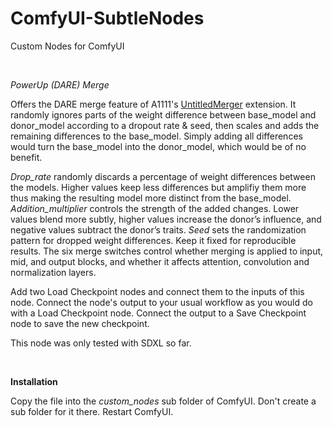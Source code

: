 # ComfyUI-SubtleNodes
Custom Nodes for ComfyUI

<br>

*PowerUp (DARE) Merge*

Offers the DARE merge feature of A1111's [UntitledMerger](https://github.com/groinge/sd-webui-untitledmerger) extension. It randomly ignores parts of the weight difference between base_model and donor_model according to a dropout rate & seed, then scales and adds the remaining differences to the base_model. Simply adding all differences would turn the base_model into the donor_model, which would be of no benefit.

*Drop_rate* randomly discards a percentage of weight differences between the models. Higher values keep less differences but amplifiy them more thus making the resulting model more distinct from the base_model.
*Addition_multiplier* controls the strength of the added changes. Lower values blend more subtly, higher values increase the donor’s influence, and negative values subtract the donor’s traits.
*Seed* sets the randomization pattern for dropped weight differences. Keep it fixed for reproducible results.
The six merge switches control whether merging is applied to input, mid, and output blocks, and whether it affects attention, convolution and normalization layers.

Add two Load Checkpoint nodes and connect them to the inputs of this node. Connect the node's output to your usual workflow as you would do with a Load Checkpoint node. Connect the output to a Save Checkpoint node to save the new checkpoint.

This node was only tested with SDXL so far.

<br>

**Installation**

Copy the file into the *custom_nodes* sub folder of ComfyUI. Don't create a sub folder for it there. Restart ComfyUI.

